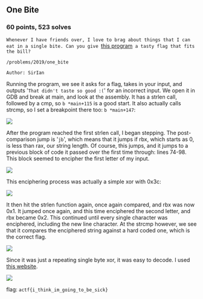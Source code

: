 ## One Bite
### 60 points, 523 solves

`Whenever I have friends over, I love to brag about things that I can eat in a single bite. Can you give `<a href='https://files.actf.co/697526f731d6484c6fc1066070b722e3a833bef6c3280fcbae1004083460e887/one_bite'>this program</a>` a tasty flag that fits the bill?`

`/problems/2019/one_bite`

`Author: SirIan`

Running the program, we see it asks for a flag, takes in your input, and outputs '`That didn't taste so good :(`' for an incorrect input. We open it in GDB and break at main, and look at the assembly. It has a strlen call, followed by a cmp, so `b *main+115` is a good start. It also actually calls strcmp, so I set a breakpoint there too: `b *main+147`:

<IMG SRC='https://cdn.discordapp.com/attachments/532350033241309226/572567734370697217/unknown.png'>

After the program reached the first strlen call, I began stepping. The post-comparison jump is '`jb`', which means that it jumps if rbx, which starts as 0, is less than rax, our string length. Of course, this jumps, and it jumps to a previous block of code it passed over the first time through: lines 74-98. This block seemed to encipher the first letter of my input.

<IMG SRC='https://cdn.discordapp.com/attachments/532350033241309226/572569492497104936/unknown.png'>

This enciphering process was actually a simple xor with 0x3c:

<IMG SRC='https://cdn.discordapp.com/attachments/532350033241309226/572571011355246592/unknown.png'>

It then hit the strlen function again, once again compared, and rbx was now 0x1. It jumped once again, and this time enciphered the second letter, and rbx became 0x2. This continued until every single character was enciphered, including the new line character. At the strcmp however, we see that it compares the enciphered string against a hard coded one, which is the correct flag.

<IMG SRC='https://cdn.discordapp.com/attachments/532350033241309226/572569997361283082/unknown.png'>

Since it was just a repeating single byte xor, it was easy to decode. I used <a href='https://cryptii.com'>this website</a>.

<IMG SRC='https://cdn.discordapp.com/attachments/532350033241309226/572571487773392907/unknown.png'>

flag: `actf{i_think_im_going_to_be_sick}`
